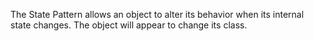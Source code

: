 The State Pattern allows an object to alter its behavior when its internal state changes. The object will appear to change its class. 